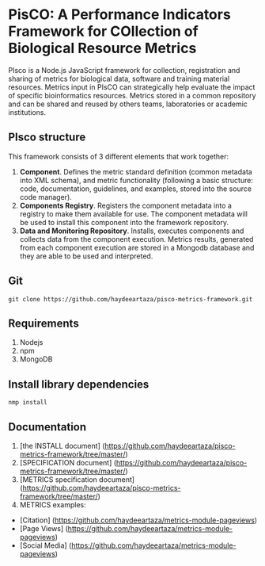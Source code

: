 # PisCO: A Performance Indicators Framework for COllection of Biological Resource Metrics

PIsco is a Node.js JavaScript framework for collection, registration and sharing of metrics for biological data, software and training material resources. Metrics input in PIsCO can strategically help evaluate the impact of specific bioinformatics resources. Metrics stored in a common repository and can be shared and reused by others teams, laboratories or academic institutions.

## PIsco structure

This framework consists of 3 different elements that work together:

1. **Component**. Defines the metric standard definition (common metadata into  XML schema), and metric functionality (following a basic structure: code, documentation, guidelines, and examples, stored into the source code manager).
2. **Components Registry**. Registers the component metadata into a registry to make them available for use. The component metadata will be used to install this component into the framework repository.
3. **Data and Monitoring Repository**. Installs, executes components and collects data from the component execution.  Metrics results, generated from each component execution are stored in a Mongodb database and they are able to be used and interpreted.

## Git

`git clone https://github.com/haydeeartaza/pisco-metrics-framework.git`

## Requirements

1. Nodejs
2. npm
3. MongoDB

## Install library dependencies

`nmp install`

## Documentation

1. [the INSTALL document] (https://github.com/haydeeartaza/pisco-metrics-framework/tree/master/)
2. [SPECIFICATION document] (https://github.com/haydeeartaza/pisco-metrics-framework/tree/master/)
3. [METRICS specification document] (https://github.com/haydeeartaza/pisco-metrics-framework/tree/master/)
4. METRICS examples:
 * [Citation] (https://github.com/haydeeartaza/metrics-module-pageviews) 
 * [Page Views] (https://github.com/haydeeartaza/metrics-module-pageviews)
 * [Social Media] (https://github.com/haydeeartaza/metrics-module-pageviews)

